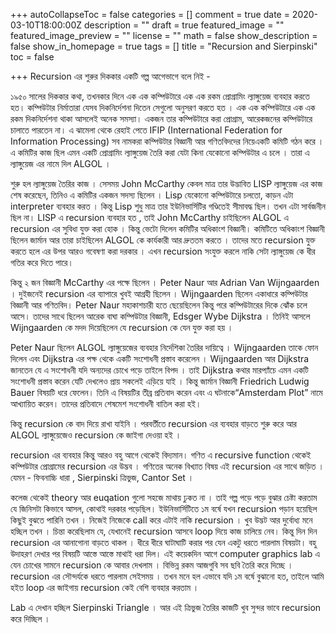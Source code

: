 +++
autoCollapseToc = false
categories = []
comment = true
date = 2020-03-10T18:00:00Z
description = ""
draft = true
featured_image = ""
featured_image_preview = ""
license = ""
math = false
show_description = false
show_in_homepage = true
tags = []
title = "Recursion and Sierpinski"
toc = false

+++
Recursion এর শুরুর দিককার একটি গল্প আগেভাগে বলে নিই -

১৯৫০ সালের দিককার কথা, তখনকার দিনে এক এক কম্পিউটারে এক এক রকম প্রোগ্রামিং ল্যাঙ্গুয়েজ ব্যবহার করতে হত। কম্পিউটার নির্মাতারা যেসব দিকনির্দেশনা দিতেন সেগুলো অনুসরণ করতে হত । এক এক কম্পিউটারে এক এক রকম দিকনির্দেশনা থাকা আসলেই অনেক সমস্যা। একজন তার কম্পিউটারে করা প্রোগ্রাম, আরেকজনের কম্পিউটারে চালাতে পারতেন না। এ ঝামেলা থেকে রেহাই পেতে IFIP (International Federation for Information Processing) সব নামকরা কম্পিউটার বিজ্ঞানী আর গণিতবিদদের নিয়েএকটি কমিটি গঠন করে । এ কমিটির কাজ ছিল এমন একটি প্রোগ্রামিং ল্যাঙ্গুয়েজ তৈরি করা যেটা কিনা যেকোনো কম্পিউটার এ চলে । তারা এ ল্যাঙ্গুয়েজ এর নামে দিল ALGOL ।

শুরু হল ল্যাঙ্গুয়েজ তৈরির কাজ । সেসময় John McCarthy কেবল মাত্র তার উদ্ভাবিত LISP ল্যাঙ্গুয়েজ এর কাজ শেষ করেছেন, তিনিও এ কমিটির একজন সদস্য ছিলেন । Lisp যেকোনো কম্পিউটারে চলতো, কাড়ন এটা interpreter ব্যবহার করত । কিন্তু Lisp শুধু মাত্র তার ইউনিভার্সিটির গণ্ডিতেই সীমাবদ্ধ ছিল। তখন এটা সার্বজনীন ছিল না। LISP এ recursion ব্যবহার হত , তাই John McCarthy চাইছিলেন ALGOL এ recursion এর সুবিধা যুক্ত করা হোক । কিন্তু ভেটো দিলেন কমিটির অধিকাংশ বিজ্ঞানী। কমিটিতে অধিকাংশ বিজ্ঞানী ছিলেন জার্মান আর তারা চাইছিলেন ALGOL কে কার্যকারী আর দ্রুততম করতে । তাদের মতে recursion যুক্ত করতে হলে এর উপর আরও গবেষণা করা দরকার । এখন recursion সংযুক্ত করলে নাকি সেটা ল্যাঙ্গুয়েজ কে ধীর গতির করে দিতে পারে।

কিন্তু ২ জন বিজ্ঞানী McCarthy এর পক্ষে ছিলেন । Peter Naur আর Adrian Van Wijngaarden । দুইজনেই recursion এর ব্যাপারে খুবই আগ্রহী ছিলেন । Wijngaarden ছিলেন একাধারে কম্পিউটার বিজ্ঞানী আর গণিতবিদ। Peter Naur মহাকাশচারী হতে ছেয়েছিলেন কিন্তু পরে কম্পিউটারের দিকে ঝোঁক চলে আসে। তাদের সাথে ছিলেন আরেক বাঘা কম্পিউটার বিজ্ঞানী, Edsger Wybe Dijkstra । তিনিই আসলে Wijngaarden কে মদদ দিয়েছিলেন যে recursion কে যেন যুক্ত করা হয় ।

Peter Naur ছিলেন ALGOL ল্যাঙ্গুয়েজের ব্যবহার নির্দেশিকা তৈরির দায়িত্বে । Wijngaarden তাকে ফোন দিলেন এবং Dijkstra এর পক্ষ থেকে একটি সংশোধনী প্রস্তাব করেলেন । Wijngaarden আর Dijkstra জানতেন যে এ সংশোধনী যদি অন্যদের চোখে পড়ে তাইলে বিপদ । তাই Dijkstra কথার মারপ্যাঁচে এমন একটি সংশোধনী প্রস্তাব করেন যেটি দেখলেও প্রায় সকলেই এড়িয়ে যাই । কিন্তু জার্মান বিজ্ঞানী Friedrich Ludwig Bauer বিষয়টি ধরে ফেলেন। তিনি এ বিষয়টির তীব্র প্রতিবাদ করেন এবং এ ঘটনাকে“Amsterdam Plot” নামে আখ্যায়িত করেন। তাদের প্রতিবাদে শেষমেশ সংশোধনী বাতিল করা হই।

কিন্তু recursion কে বাদ দিয়ে রাখা যাইনি । পরবর্তীতে recursion এর ব্যবহার বাড়তে শুরু করে আর ALGOL ল্যাঙ্গুয়েজেও recursion কে জাইগা দেওয়া হই ।

recursion এর ব্যবহার কিন্তু আরও বহু আগে থেকেই বিদ্যমান। গণিত এ recursive function থেকেই কম্পিউটার প্রোগ্রামের recursion এর উদ্ভব । গণিতের অনেক বিখ্যাত বিষয় এই recursion এর সাথে জড়িত । যেমন - ফিবনাচ্চি ধারা , Sierpinski ত্রিভুজ, Cantor Set ।

কলেজ থেকেই theory আর euqation গুলো সহজে মাথায় ঢুকত না । তাই গল্প পড়ে পড়ে বুঝার চেষ্টা করতাম যে জিনিসটা কিভাবে আসল, কোথাই দরকার পড়েছিল। ইউনিভার্সিটিতে ১ম বর্ষে যখন recursion পড়ান হয়েছিল কিছুই বুঝতে পারিনি তখন । নিজেই নিজেকে call করে এটাই নাকি recursion । খুব উদ্ভট আর দুর্বোধ্য মনে হচ্ছিল তখন । চিন্তা করেছিলাম যে, যেখানেই recursion আসবে loop দিয়ে কাজ চালিয়ে নেব। কিন্তু দিন দিন recursion এর আনাগোনা বাড়তে থাকল । ধীরে ধীরে ঘাটাঘাটি করার পর যেন একটু ধরতে পারলাম বিষয়টা। বহু উদাহরণ দেখার পর বিষয়টি আস্তে আস্তে মাথাই ধরা দিল। এই কয়েকদিন আগে computer graphics lab এ যেন চোখের সামনে recursion কে আবার দেখলাম । বিভিন্ন রকম আজগুবি সব ছবি তৈরি করে দিচ্ছে । recursion এর সৌন্দর্যকে ধরতে পারলাম সেইসময় । তখন মনে হল এভাবে যদি ১ম বর্ষে বুঝানো হত, তাইলে আমি হইত loop এর জাইগায় recursion কেই বেশি ব্যবহার করতাম ।

Lab এ দেখান হচ্ছিল Sierpinski Triangle । আর এই ত্রিভুজ তৈরির কাজটি খুব সুন্দর ভাবে recursion করে দিচ্ছিল ।